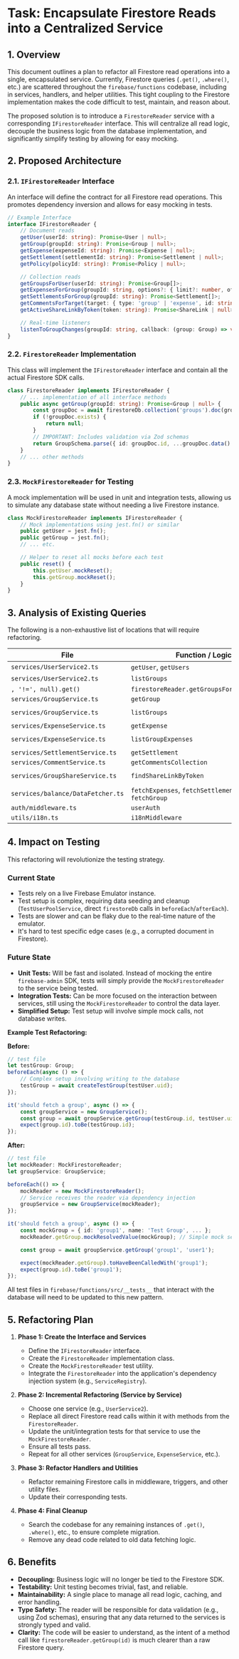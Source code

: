# Task: Encapsulate Firestore Reads into a Centralized Service

## 1. Overview

This document outlines a plan to refactor all Firestore read operations into a single, encapsulated service. Currently, Firestore queries (`.get()`, `.where()`, etc.) are scattered throughout the `firebase/functions` codebase, including in services, handlers, and helper utilities. This tight coupling to the Firestore implementation makes the code difficult to test, maintain, and reason about.

The proposed solution is to introduce a `FirestoreReader` service with a corresponding `IFirestoreReader` interface. This will centralize all read logic, decouple the business logic from the database implementation, and significantly simplify testing by allowing for easy mocking.

## 2. Proposed Architecture

### 2.1. `IFirestoreReader` Interface

An interface will define the contract for all Firestore read operations. This promotes dependency inversion and allows for easy mocking in tests.

```typescript
// Example Interface
interface IFirestoreReader {
    // Document reads
    getUser(userId: string): Promise<User | null>;
    getGroup(groupId: string): Promise<Group | null>;
    getExpense(expenseId: string): Promise<Expense | null>;
    getSettlement(settlementId: string): Promise<Settlement | null>;
    getPolicy(policyId: string): Promise<Policy | null>;

    // Collection reads
    getGroupsForUser(userId: string): Promise<Group[]>;
    getExpensesForGroup(groupId: string, options?: { limit?: number, offset?: number }): Promise<Expense[]>;
    getSettlementsForGroup(groupId: string): Promise<Settlement[]>;
    getCommentsForTarget(target: { type: 'group' | 'expense', id: string }): Promise<Comment[]>;
    getActiveShareLinkByToken(token: string): Promise<ShareLink | null>;

    // Real-time listeners
    listenToGroupChanges(groupId: string, callback: (group: Group) => void): () => void; // Returns an unsubscribe function
}
```

### 2.2. `FirestoreReader` Implementation

This class will implement the `IFirestoreReader` interface and contain all the actual Firestore SDK calls.

```typescript
class FirestoreReader implements IFirestoreReader {
    // ... implementation of all interface methods
    public async getGroup(groupId: string): Promise<Group | null> {
        const groupDoc = await firestoreDb.collection('groups').doc(groupId).get();
        if (!groupDoc.exists) {
            return null;
        }
        // IMPORTANT: Includes validation via Zod schemas
        return GroupSchema.parse({ id: groupDoc.id, ...groupDoc.data() });
    }
    // ... other methods
}
```

### 2.3. `MockFirestoreReader` for Testing

A mock implementation will be used in unit and integration tests, allowing us to simulate any database state without needing a live Firestore instance.

```typescript
class MockFirestoreReader implements IFirestoreReader {
    // Mock implementations using jest.fn() or similar
    public getUser = jest.fn();
    public getGroup = jest.fn();
    // ... etc.

    // Helper to reset all mocks before each test
    public reset() {
        this.getUser.mockReset();
        this.getGroup.mockReset();
    }
}
```

## 3. Analysis of Existing Queries

The following is a non-exhaustive list of locations that will require refactoring.

| File | Function / Logic | Example Query | Refactored Call (Example) |
| --- | --- | --- | --- |
| `services/UserService2.ts` | `getUser`, `getUsers` | `firestoreDb.collection('users').doc(userId).get()` | `firestoreReader.getUser(userId)` |
| `services/UserService2.ts` | `listGroups` | `firestoreDb.collection('groups').where(\`members.\${userId}\
`, '!=', null).get()` | `firestoreReader.getGroupsForUser(userId)` |
| `services/GroupService.ts` | `getGroup` | `this.getGroupsCollection().doc(groupId).get()` | `firestoreReader.getGroup(groupId)` |
| `services/GroupService.ts` | `listGroups` | `this.getGroupsCollection().where('members', 'array-contains', userId).get()` | `firestoreReader.getGroupsForUser(userId)` |
| `services/ExpenseService.ts` | `getExpense` | `this.expensesCollection.doc(expenseId).get()` | `firestoreReader.getExpense(expenseId)` |
| `services/ExpenseService.ts` | `listGroupExpenses` | `this.expensesCollection.where('groupId', '==', groupId).get()` | `firestoreReader.getExpensesForGroup(groupId)` |
| `services/SettlementService.ts`| `getSettlement` | `this.settlementsCollection.doc(settlementId).get()` | `firestoreReader.getSettlement(settlementId)` |
| `services/CommentService.ts` | `getCommentsCollection` | `this.groupsCollection.doc(targetId).collection('comments')` | `firestoreReader.getCommentsForTarget(...)` |
| `services/GroupShareService.ts`| `findShareLinkByToken`| `firestoreDb.collectionGroup('shareLinks').where('token', '==', token).get()` | `firestoreReader.getActiveShareLinkByToken(token)` |
| `services/balance/DataFetcher.ts`| `fetchExpenses`, `fetchSettlements`, `fetchGroup` | Direct `.collection().where().get()` calls | `firestoreReader.getExpensesForGroup(...)`, etc. |
| `auth/middleware.ts` | `userAuth` | `firestoreDb.collection('users').doc(userRecord.uid).get()` | `firestoreReader.getUser(userRecord.uid)` |
| `utils/i18n.ts` | `i18nMiddleware` | `firestoreDb.collection('users').doc(userId).get()` | `firestoreReader.getUser(userId)` |

## 4. Impact on Testing

This refactoring will revolutionize the testing strategy.

### Current State

- Tests rely on a live Firebase Emulator instance.
- Test setup is complex, requiring data seeding and cleanup (`TestUserPoolService`, direct `firestoreDb` calls in `beforeEach`/`afterEach`).
- Tests are slower and can be flaky due to the real-time nature of the emulator.
- It's hard to test specific edge cases (e.g., a corrupted document in Firestore).

### Future State

- **Unit Tests:** Will be fast and isolated. Instead of mocking the entire `firebase-admin` SDK, tests will simply provide the `MockFirestoreReader` to the service being tested.
- **Integration Tests:** Can be more focused on the interaction between services, still using the `MockFirestoreReader` to control the data layer.
- **Simplified Setup:** Test setup will involve simple mock calls, not database writes.

**Example Test Refactoring:**

**Before:**
```typescript
// test file
let testGroup: Group;
beforeEach(async () => {
    // Complex setup involving writing to the database
    testGroup = await createTestGroup(testUser.uid);
});

it('should fetch a group', async () => {
    const groupService = new GroupService();
    const group = await groupService.getGroup(testGroup.id, testUser.uid);
    expect(group.id).toBe(testGroup.id);
});
```

**After:**
```typescript
// test file
let mockReader: MockFirestoreReader;
let groupService: GroupService;

beforeEach(() => {
    mockReader = new MockFirestoreReader();
    // Service receives the reader via dependency injection
    groupService = new GroupService(mockReader);
});

it('should fetch a group', async () => {
    const mockGroup = { id: 'group1', name: 'Test Group', ... };
    mockReader.getGroup.mockResolvedValue(mockGroup); // Simple mock setup

    const group = await groupService.getGroup('group1', 'user1');

    expect(mockReader.getGroup).toHaveBeenCalledWith('group1');
    expect(group.id).toBe('group1');
});
```

All test files in `firebase/functions/src/__tests__` that interact with the database will need to be updated to this new pattern.

## 5. Refactoring Plan

1.  **Phase 1: Create the Interface and Services**
    *   Define the `IFirestoreReader` interface.
    *   Create the `FirestoreReader` implementation class.
    *   Create the `MockFirestoreReader` test utility.
    *   Integrate the `FirestoreReader` into the application's dependency injection system (e.g., `ServiceRegistry`).

2.  **Phase 2: Incremental Refactoring (Service by Service)**
    *   Choose one service (e.g., `UserService2`).
    *   Replace all direct Firestore read calls within it with methods from the `FirestoreReader`.
    *   Update the unit/integration tests for that service to use the `MockFirestoreReader`.
    *   Ensure all tests pass.
    *   Repeat for all other services (`GroupService`, `ExpenseService`, etc.).

3.  **Phase 3: Refactor Handlers and Utilities**
    *   Refactor remaining Firestore calls in middleware, triggers, and other utility files.
    *   Update their corresponding tests.

4.  **Phase 4: Final Cleanup**
    *   Search the codebase for any remaining instances of `.get()`, `.where()`, etc., to ensure complete migration.
    *   Remove any dead code related to old data fetching logic.

## 6. Benefits

-   **Decoupling:** Business logic will no longer be tied to the Firestore SDK.
-   **Testability:** Unit testing becomes trivial, fast, and reliable.
-   **Maintainability:** A single place to manage all read logic, caching, and error handling.
-   **Type Safety:** The reader will be responsible for data validation (e.g., using Zod schemas), ensuring that any data returned to the services is strongly typed and valid.
-   **Clarity:** The code will be easier to understand, as the intent of a method call like `firestoreReader.getGroup(id)` is much clearer than a raw Firestore query.
